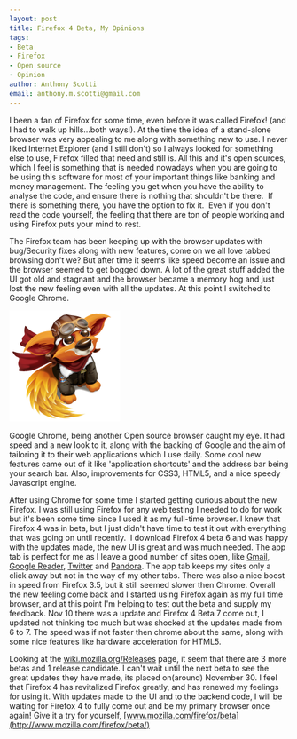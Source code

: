 ```yaml
--- 
layout: post
title: Firefox 4 Beta, My Opinions
tags: 
- Beta
- Firefox
- Open source
- Opinion
author: Anthony Scotti
email: anthony.m.scotti@gmail.com
---
```

I been a fan of Firefox for some time, even before it was called Firefox! (and I had to walk up hills...both ways!). At the time the idea of a stand-alone browser was very appealing to me along with something new to use. I never liked Internet Explorer (and I still don't) so I always looked for something else to use, Firefox filled that need and still is. All this and it's open sources, which I feel is something that is needed nowadays when you are going to be using this software for most of your important things like banking and money management. The feeling you get when you have the ability to analyse the code, and ensure there is nothing that shouldn't be there.  If there is something there, you have the option to fix it.  Even if you don't read the code yourself, the feeling that there are ton of people working and using Firefox puts your mind to rest.

The Firefox team has been keeping up with the browser updates with bug/Security fixes along with new features, come on we all love tabbed browsing don't we? But after time it seems like speed become an issue and the browser seemed to get bogged down. A lot of the great stuff added the UI got old and stagnant and the browser became a memory hog and just lost the new feeling even with all the updates. At this point I switched to Google Chrome.

[![Firefox Test Pilot](/images/logo/Firefox-Test-Pilot.png)](http://mozillalabs.com)

Google Chrome, being another Open source browser caught my eye. It had speed and a new look to it, along with the backing of Google and the aim of tailoring it to their web applications which I use daily. Some cool new features came out of it like 'application shortcuts' and the address bar being your search bar. Also, improvements for CSS3, HTML5, and a nice speedy Javascript engine.

After using Chrome for some time I started getting curious about the new Firefox. I was still using Firefox for any web testing I needed to do for work but it's been some time since I used it as my full-time browser. I knew that Firefox 4 was in beta, but I just didn't have time to test it out with everything that was going on until recently.  I download Firefox 4 beta 6 and was happy with the updates made, the new UI is great and was much needed. The app tab is perfect for me as I leave a good number of sites open, like [Gmail](http://www.gmail.com), [Google Reader](http://www.google.com/reader), [Twitter](http://www.twitter.com) and [Pandora](http://www.pandora.com). The app tab keeps my sites only a click away but not in the way of my other tabs. There was also a nice boost in speed from Firefox 3.5, but it still seemed slower then Chrome. Overall the new feeling come back and I started using Firefox again as my full time browser, and at this point I'm helping to test out the beta and supply my feedback. Nov 10 there was a update and Firefox 4 Beta 7 come out, I updated not thinking too much but was shocked at the updates made from 6 to 7. The speed was if not faster then chrome about the same, along with some nice features like hardware acceleration for HTML5.

Looking at the [wiki.mozilla.org/Releases](https://wiki.mozilla.org/Releases) page, it seem that there are 3 more betas and 1 release candidate. I can't wait until the next beta to see the great updates they have made, its placed on(around) November 30. I feel that Firefox 4 has revitalized Firefox greatly, and has renewed my feelings for using it. With updates made to the UI and to the backend code, I will be waiting for Firefox 4 to fully come out and be my primary browser once again! Give it a try for yourself, [www.mozilla.com/firefox/beta](http://www.mozilla.com/firefox/beta/)
